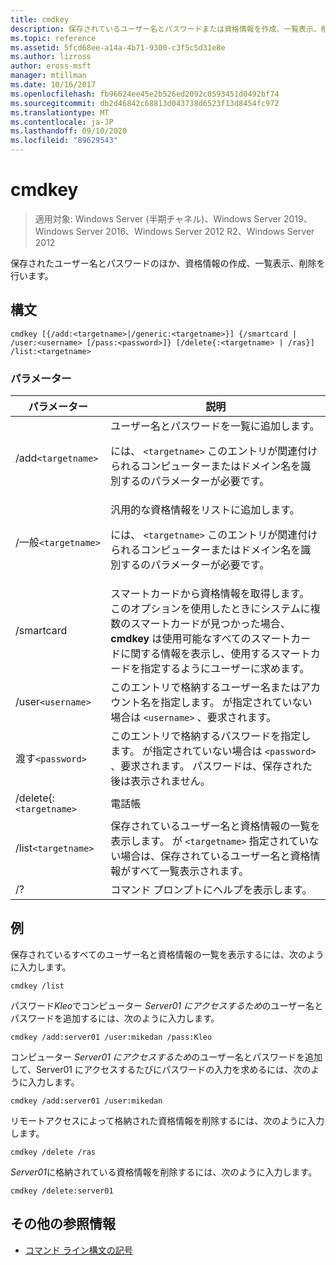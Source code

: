 ```yaml
---
title: cmdkey
description: 保存されているユーザー名とパスワードまたは資格情報を作成、一覧表示、削除する、cmdkey コマンドの参照記事です。
ms.topic: reference
ms.assetid: 5fcd68ee-a14a-4b71-9300-c3f5c5d31e8e
ms.author: lizross
author: eross-msft
manager: mtillman
ms.date: 10/16/2017
ms.openlocfilehash: fb96624ee45e2b526ed2092c0593451d0492bf74
ms.sourcegitcommit: db2d46842c68813d043738d6523f13d8454fc972
ms.translationtype: MT
ms.contentlocale: ja-JP
ms.lasthandoff: 09/10/2020
ms.locfileid: "89629543"
---
```

# <a name="cmdkey"></a>cmdkey

> 適用対象: Windows Server (半期チャネル)、Windows Server 2019、Windows Server 2016、Windows Server 2012 R2、Windows Server 2012

保存されたユーザー名とパスワードのほか、資格情報の作成、一覧表示、削除を行います。

## <a name="syntax"></a>構文

```
cmdkey [{/add:<targetname>|/generic:<targetname>}] {/smartcard | /user:<username> [/pass:<password>]} [/delete{:<targetname> | /ras}] /list:<targetname>
```

### <a name="parameters"></a>パラメーター

| パラメーター | 説明 |
| ---------- | ----------- |
| /add`<targetname>` | ユーザー名とパスワードを一覧に追加します。<p>には、 `<targetname>` このエントリが関連付けられるコンピューターまたはドメイン名を識別するのパラメーターが必要です。 |
| /一般`<targetname>` | 汎用的な資格情報をリストに追加します。<p>には、 `<targetname>` このエントリが関連付けられるコンピューターまたはドメイン名を識別するのパラメーターが必要です。 |
| /smartcard | スマートカードから資格情報を取得します。 このオプションを使用したときにシステムに複数のスマートカードが見つかった場合、 **cmdkey** は使用可能なすべてのスマートカードに関する情報を表示し、使用するスマートカードを指定するようにユーザーに求めます。 |
| /user`<username>` | このエントリで格納するユーザー名またはアカウント名を指定します。 が指定されていない場合は `<username>` 、要求されます。 |
|渡す`<password>` | このエントリで格納するパスワードを指定します。 が指定されていない場合は `<password>` 、要求されます。 パスワードは、保存された後は表示されません。 |
| /delete{:`<targetname>` | 電話帳 | ユーザー名とパスワードを一覧から削除します。 `<targetname>`が指定されている場合、そのエントリは削除されます。 を指定した場合 `/ras` 、格納されているリモートアクセスエントリは削除されます。 |
| /list`<targetname>` | 保存されているユーザー名と資格情報の一覧を表示します。 が `<targetname>` 指定されていない場合は、保存されているユーザー名と資格情報がすべて一覧表示されます。 |
| /? | コマンド プロンプトにヘルプを表示します。 |

## <a name="examples"></a>例

保存されているすべてのユーザー名と資格情報の一覧を表示するには、次のように入力します。

```
cmdkey /list
```

パスワード*Kleo*でコンピューター *Server01* *にアクセスするため*のユーザー名とパスワードを追加するには、次のように入力します。

```
cmdkey /add:server01 /user:mikedan /pass:Kleo
```

コンピューター *Server01* *にアクセスするため*のユーザー名とパスワードを追加して、Server01 にアクセスするたびにパスワードの入力を求めるには、次のように入力します。

```
cmdkey /add:server01 /user:mikedan
```

リモートアクセスによって格納された資格情報を削除するには、次のように入力します。

```
cmdkey /delete /ras
```

*Server01*に格納されている資格情報を削除するには、次のように入力します。

```
cmdkey /delete:server01
```

## <a name="additional-references"></a>その他の参照情報

- [コマンド ライン構文の記号](command-line-syntax-key.md)
